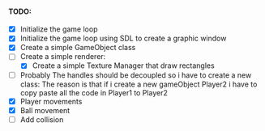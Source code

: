 #### TODO:
- [x] Initialize the game loop
- [x] Initialize the game loop using SDL to create a graphic window
- [x] Create a simple GameObject class
- [ ] Create a simple renderer:
    - [x] Create a simple Texture Manager that draw rectangles
- [ ] Probably The handles should be decoupled so i have to create a new class:
    The reason is that if i create a new gameObject Player2 i have to copy paste all the code in Player1 to Player2
- [x] Player movements
- [x] Ball movement
- [ ] Add collision